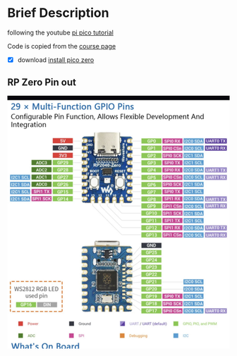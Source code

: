 # Brief Description

following the youtube [pi pico tutorial](https://www.youtube.com/watch?v=Ic4ExTusoTw&t=1344s)

Code is copied from the [course page](https://core-electronics.com.au/courses/raspberry-pi-pico-workshop/#1.1)

- [x] download [install pico zero](https://picozero.readthedocs.io/en/latest/gettingstarted.html)

## RP Zero Pin out
![RP2040 Zero pin out](PicoZero_Pinout.jpg)
